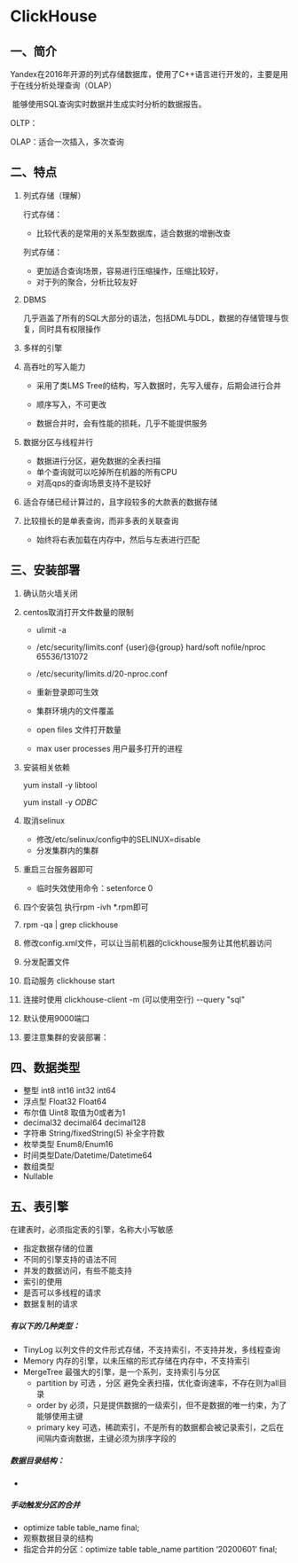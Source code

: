 # ClickHouse

## 一、简介

​        Yandex在2016年开源的列式存储数据库，使用了C++语言进行开发的，主要是用于在线分析处理查询（OLAP）

​        能够使用SQL查询实时数据并生成实时分析的数据报告。

OLTP：

OLAP：适合一次插入，多次查询

## 二、特点

1. 列式存储（理解）

   行式存储：

   - 比较代表的是常用的关系型数据库，适合数据的增删改查

   列式存储：

   - 更加适合查询场景，容易进行压缩操作，压缩比较好，
   - 对于列的聚合，分析比较友好

2. DBMS

   几乎涵盖了所有的SQL大部分的语法，包括DML与DDL，数据的存储管理与恢复，同时具有权限操作

3. 多样的引擎

4. 高吞吐的写入能力

   - 采用了类LMS Tree的结构，写入数据时，先写入缓存，后期会进行合并

   - 顺序写入，不可更改
   - 数据合并时，会有性能的损耗，几乎不能提供服务

5. 数据分区与线程并行

   - 数据进行分区，避免数据的全表扫描
   - 单个查询就可以吃掉所在机器的所有CPU
   - 对高qps的查询场景支持不是较好

6. 适合存储已经计算过的，且字段较多的大款表的数据存储

7. 比较擅长的是单表查询，而非多表的关联查询

   - 始终将右表加载在内存中，然后与左表进行匹配

## 三、安装部署

1. 确认防火墙关闭

2. centos取消打开文件数量的限制

   - ulimit -a
   - /etc/security/limits.conf          {user}@{group} hard/soft nofile/nproc 65536/131072
   - /etc/security/limits.d/20-nproc.conf
   - 重新登录即可生效
   - 集群环境内的文件覆盖

   - open files  文件打开数量
   - max user processes   用户最多打开的进程

3. 安装相关依赖

   yum install -y libtool

   yum install -y *ODBC*

4. 取消selinux

   - 修改/etc/selinux/config中的SELINUX=disable
   - 分发集群内的集群

5. 重启三台服务器即可

   - 临时失效使用命令：setenforce  0

6. 四个安装包   执行rpm -ivh *.rpm即可

7. rpm -qa | grep clickhouse

8. 修改config.xml文件，可以让当前机器的clickhouse服务让其他机器访问

9. 分发配置文件

10. 启动服务 clickhouse start

11. 连接时使用  clickhouse-client -m (可以使用空行)   --query "sql"

12. 默认使用9000端口

13. 要注意集群的安装部署：

## 四、数据类型

- 整型    int8   int16  int32  int64
- 浮点型  Float32  Float64
- 布尔值   Uint8  取值为0或者为1
- decimal32  decimal64 decimal128
- 字符串  String/fixedString(5)  补全字符数
- 枚举类型  Enum8/Enum16
- 时间类型Date/Datetime/Datetime64
- 数组类型
- Nullable

## 五、表引擎

在建表时，必须指定表的引擎，名称大小写敏感

- 指定数据存储的位置
- 不同的引擎支持的语法不同
- 并发的数据访问，有些不能支持
- 索引的使用
- 是否可以多线程的请求
- 数据复制的请求

##### 有以下的几种类型：

- TinyLog       以列文件的文件形式存储，不支持索引，不支持并发，多线程查询
- Memory      内存的引擎，以未压缩的形式存储在内存中，不支持索引
- MergeTree   最强大的引擎，是一个系列，支持索引与分区
  - partition by  可选 ，分区  避免全表扫描，优化查询速率，不存在则为all目录
  - order by  必须，只是提供数据的一级索引，但不是数据的唯一约束，为了能够使用主键
  - primary key 可选，稀疏索引，不是所有的数据都会被记录索引，之后在间隔内查询数据，主键必须为排序字段的

##### 数据目录结构：

- 



##### 手动触发分区的合并

- optimize table table_name final;
- 观察数据目录的结构
- 指定合并的分区：optimize table table_name partition ‘20200601’ final;

































